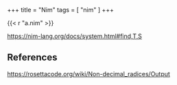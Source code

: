 +++
title = "Nim"
tags = [ "nim" ]
+++

{{< r "a.nim" >}}

<https://nim-lang.org/docs/system.html#find,T,S>

## References

<https://rosettacode.org/wiki/Non-decimal_radices/Output>
